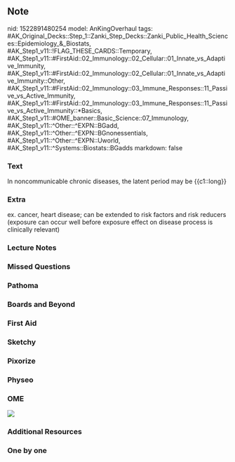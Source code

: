 ## Note
nid: 1522891480254
model: AnKingOverhaul
tags: #AK_Original_Decks::Step_1::Zanki_Step_Decks::Zanki_Public_Health_Sciences::Epidemiology_&_Biostats, #AK_Step1_v11::!FLAG_THESE_CARDS::Temporary, #AK_Step1_v11::#FirstAid::02_Immunology::02_Cellular::01_Innate_vs_Adaptive_Immunity, #AK_Step1_v11::#FirstAid::02_Immunology::02_Cellular::01_Innate_vs_Adaptive_Immunity::Other, #AK_Step1_v11::#FirstAid::02_Immunology::03_Immune_Responses::11_Passive_vs_Active_Immunity, #AK_Step1_v11::#FirstAid::02_Immunology::03_Immune_Responses::11_Passive_vs_Active_Immunity::*Basics, #AK_Step1_v11::#OME_banner::Basic_Science::07_Immunology, #AK_Step1_v11::^Other::^EXPN::BGadd, #AK_Step1_v11::^Other::^EXPN::BGnonessentials, #AK_Step1_v11::^Other::^EXPN::Uworld, #AK_Step1_v11::^Systems::Biostats::BGadds
markdown: false

### Text
In noncommunicable chronic diseases, the latent period may be {{c1::long}}

### Extra
ex. cancer, heart disease; can be extended to risk factors and risk reducers (exposure can occur well before exposure effect on disease process is clinically relevant)

### Lecture Notes


### Missed Questions


### Pathoma


### Boards and Beyond


### First Aid


### Sketchy


### Pixorize


### Physeo


### OME
<div class="ome-widget">
  <a href=
  "https://onlinemeded.org/spa/immunology?ref=anki"><img src=
  "_OME_AnkiFlashcards_Topic_4.png"></a>
</div>

### Additional Resources


### One by one

